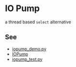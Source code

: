 # IO Pump

a thread based `select` alternative

## See

- [iopump_demo.py](x19290/iopump/iopump_demo.py)
- [IOPump](x19290/iopump/iopump.py)
- [iopump_test.py](x19290/iopump/iopump_test.py)
